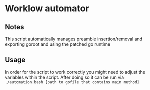 # Worklow automator
## Notes
This script automatically manages preamble insertion/removal and exporting goroot and using the patched go runtime
## Usage
In order for the script to work correctly you might need to adjust the variables within the script.
After doing so it can be run via `./automation.bash [path to gofile that contains main method]`
